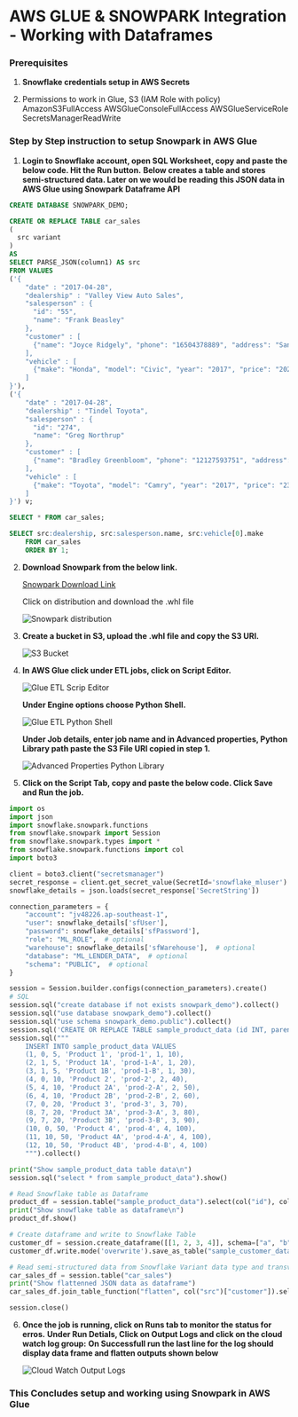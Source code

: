 # AWS GLUE & SNOWPARK Integration - Working with Dataframes

### Prerequisites

1. **Snowflake credentials setup in AWS Secrets**

2. Permissions to work in Glue, S3 (IAM Role with policy)
   AmazonS3FullAccess
   AWSGlueConsoleFullAccess
   AWSGlueServiceRole
   SecretsManagerReadWrite

### Step by Step instruction to setup Snowpark in AWS Glue

1. **Login to Snowflake account, open SQL Worksheet, copy and paste the below code. Hit the Run button.**
   **Below creates a table and stores semi-structured data. Later on we would be reading this JSON data in AWS Glue using Snowpark** **Dataframe API**

```sql
CREATE DATABASE SNOWPARK_DEMO;

CREATE OR REPLACE TABLE car_sales
(
  src variant
)
AS
SELECT PARSE_JSON(column1) AS src
FROM VALUES
('{
    "date" : "2017-04-28",
    "dealership" : "Valley View Auto Sales",
    "salesperson" : {
      "id": "55",
      "name": "Frank Beasley"
    },
    "customer" : [
      {"name": "Joyce Ridgely", "phone": "16504378889", "address": "San Francisco, CA"}
    ],
    "vehicle" : [
      {"make": "Honda", "model": "Civic", "year": "2017", "price": "20275", "extras":["ext warranty", "paint protection"]}
    ]
}'),
('{
    "date" : "2017-04-28",
    "dealership" : "Tindel Toyota",
    "salesperson" : {
      "id": "274",
      "name": "Greg Northrup"
    },
    "customer" : [
      {"name": "Bradley Greenbloom", "phone": "12127593751", "address": "New York, NY"}
    ],
    "vehicle" : [
      {"make": "Toyota", "model": "Camry", "year": "2017", "price": "23500", "extras":["ext warranty", "rust proofing", "fabric protection"]}
    ]
}') v;

SELECT * FROM car_sales;

SELECT src:dealership, src:salesperson.name, src:vehicle[0].make
    FROM car_sales
    ORDER BY 1;
```

2. **Download Snowpark from the below link.**

   [Snowpark Download Link](https://pypi.org/project/snowflake-snowpark-python/)

   Click on distribution and download the .whl file

   ![Snowpark distribution](images/snowparkDownload.png)

3. **Create a bucket in S3, upload the .whl file and copy the S3 URI.**

   ![S3 Bucket](images/snowparkFileinS3Bucket.png)

4. **In AWS Glue click under ETL jobs, click on Script Editor.**

   ![Glue ETL Scrip Editor](images/GlueStudio-ScriptEditor-1.png)

   **Under Engine options choose Python Shell.**

   ![Glue ETL Python Shell](images/GlueStudio-ScriptEditor-2.png)

   **Under Job details, enter job name and in Advanced properties, Python Library path paste the S3 File URI copied in step 1.**

   ![Advanced Properties Python Library](images/JobDetailsAdvancedProp.png)

5. **Click on the Script Tab, copy and paste the below code. Click Save and Run the job.**

```python
import os
import json
import snowflake.snowpark.functions
from snowflake.snowpark import Session
from snowflake.snowpark.types import *
from snowflake.snowpark.functions import col
import boto3

client = boto3.client("secretsmanager")
secret_response = client.get_secret_value(SecretId='snowflake_mluser')
snowflake_details = json.loads(secret_response['SecretString'])

connection_parameters = {
    "account": "jv48226.ap-southeast-1",
    "user": snowflake_details['sfUser'],
    "password": snowflake_details['sfPassword'],
    "role": "ML_ROLE",  # optional
    "warehouse": snowflake_details['sfWarehouse'],  # optional
    "database": "ML_LENDER_DATA",  # optional
    "schema": "PUBLIC",  # optional
}

session = Session.builder.configs(connection_parameters).create()
# SQL
session.sql("create database if not exists snowpark_demo").collect()
session.sql("use database snowpark_demo").collect()
session.sql("use schema snowpark_demo.public").collect()
session.sql('CREATE OR REPLACE TABLE sample_product_data (id INT, parent_id INT, category_id INT, name VARCHAR, serial_number VARCHAR, key INT, "3rd" INT)').collect()
session.sql("""
    INSERT INTO sample_product_data VALUES
    (1, 0, 5, 'Product 1', 'prod-1', 1, 10),
    (2, 1, 5, 'Product 1A', 'prod-1-A', 1, 20),
    (3, 1, 5, 'Product 1B', 'prod-1-B', 1, 30),
    (4, 0, 10, 'Product 2', 'prod-2', 2, 40),
    (5, 4, 10, 'Product 2A', 'prod-2-A', 2, 50),
    (6, 4, 10, 'Product 2B', 'prod-2-B', 2, 60),
    (7, 0, 20, 'Product 3', 'prod-3', 3, 70),
    (8, 7, 20, 'Product 3A', 'prod-3-A', 3, 80),
    (9, 7, 20, 'Product 3B', 'prod-3-B', 3, 90),
    (10, 0, 50, 'Product 4', 'prod-4', 4, 100),
    (11, 10, 50, 'Product 4A', 'prod-4-A', 4, 100),
    (12, 10, 50, 'Product 4B', 'prod-4-B', 4, 100)
    """).collect()

print("Show sample_product_data table data\n")
session.sql("select * from sample_product_data").show()

# Read Snowflake table as Dataframe
product_df = session.table("sample_product_data").select(col("id"), col("name"), col("serial_number"))
print("Show snowflake table as dataframe\n")
product_df.show()

# Create dataframe and write to Snowflake Table
customer_df = session.create_dataframe([[1, 2, 3, 4]], schema=["a", "b", "c", "d"])
customer_df.write.mode('overwrite').save_as_table("sample_customer_data")

# Read semi-structured data from Snowflake Variant data type and transverse JSON data using dataframe
car_sales_df = session.table("car_sales")
print("Show flattenned JSON data as dataframe")
car_sales_df.join_table_function("flatten", col("src")["customer"]).select(col("value")["name"].cast(StringType()).as_("Customer Name"), col("value")["address"].cast(StringType()).as_("Customer Address")).show()

session.close()
```

6. **Once the job is running, click on Runs tab to monitor the status for erros.**
   **Under Run Detials, Click on Output Logs and click on the cloud watch log group:**
   **On Successfull run the last line for the log should display data frame and flatten outputs shown below**

   ![Cloud Watch Output Logs](images/CloudWatchOutputLog.png)

### This Concludes setup and working using Snowpark in AWS Glue
